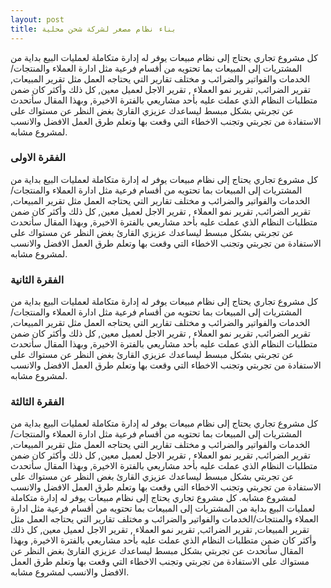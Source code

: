 ```yaml
---
layout: post
title: بناء نظام مصغر لشركة شحن محلية
---
```


كل مشروع تجاري يحتاج إلى نظام مبيعات يوفر له إدارة متكاملة لعمليات البيع بداية من المشتريات إلى المبيعات بما تحتويه من  أقسام فرعية مثل ادارة العملاء  والمنتجات/الخدمات والفواتير والضرائب و مختلف تقارير التي يحتاجه العمل مثل تقرير المبيعات, تقرير الضرائب, تقرير نمو العملاء , تقرير الاجل لعميل معين, كل ذلك وأكثر كان ضمن متطلبات النظام الذي عملت عليه بأحد مشاريعي بالفترة الاخيرة, وبهذا المقال سأتحدث عن تجربتي بشكل مبسط ليساعدك عزيزي القارئ بغض النظر عن مستواك على الاستفادة من تجربتي وتجنب الاخطاء التي وقعت بها وتعلم طرق العمل الافضل والانسب لمشروع مشابه. 


### الفقرة الاولى

كل مشروع تجاري يحتاج إلى نظام مبيعات يوفر له إدارة متكاملة لعمليات البيع بداية من المشتريات إلى المبيعات بما تحتويه من  أقسام فرعية مثل ادارة العملاء  والمنتجات/الخدمات والفواتير والضرائب و مختلف تقارير التي يحتاجه العمل مثل تقرير المبيعات, تقرير الضرائب, تقرير نمو العملاء , تقرير الاجل لعميل معين, كل ذلك وأكثر كان ضمن متطلبات النظام الذي عملت عليه بأحد مشاريعي بالفترة الاخيرة, وبهذا المقال سأتحدث عن تجربتي بشكل مبسط ليساعدك عزيزي القارئ بغض النظر عن مستواك على الاستفادة من تجربتي وتجنب الاخطاء التي وقعت بها وتعلم طرق العمل الافضل والانسب لمشروع مشابه. 

### الفقرة الثانية

كل مشروع تجاري يحتاج إلى نظام مبيعات يوفر له إدارة متكاملة لعمليات البيع بداية من المشتريات إلى المبيعات بما تحتويه من  أقسام فرعية مثل ادارة العملاء  والمنتجات/الخدمات والفواتير والضرائب و مختلف تقارير التي يحتاجه العمل مثل تقرير المبيعات, تقرير الضرائب, تقرير نمو العملاء , تقرير الاجل لعميل معين, كل ذلك وأكثر كان ضمن متطلبات النظام الذي عملت عليه بأحد مشاريعي بالفترة الاخيرة, وبهذا المقال سأتحدث عن تجربتي بشكل مبسط ليساعدك عزيزي القارئ بغض النظر عن مستواك على الاستفادة من تجربتي وتجنب الاخطاء التي وقعت بها وتعلم طرق العمل الافضل والانسب لمشروع مشابه. 


### الفقرة الثالثة

كل مشروع تجاري يحتاج إلى نظام مبيعات يوفر له إدارة متكاملة لعمليات البيع بداية من المشتريات إلى المبيعات بما تحتويه من  أقسام فرعية مثل ادارة العملاء  والمنتجات/الخدمات والفواتير والضرائب و مختلف تقارير التي يحتاجه العمل مثل تقرير المبيعات, تقرير الضرائب, تقرير نمو العملاء , تقرير الاجل لعميل معين, كل ذلك وأكثر كان ضمن متطلبات النظام الذي عملت عليه بأحد مشاريعي بالفترة الاخيرة, وبهذا المقال سأتحدث عن تجربتي بشكل مبسط ليساعدك عزيزي القارئ بغض النظر عن مستواك على الاستفادة من تجربتي وتجنب الاخطاء التي وقعت بها وتعلم طرق العمل الافضل والانسب لمشروع مشابه. 
كل مشروع تجاري يحتاج إلى نظام مبيعات يوفر له إدارة متكاملة لعمليات البيع بداية من المشتريات إلى المبيعات بما تحتويه من  أقسام فرعية مثل ادارة العملاء  والمنتجات/الخدمات والفواتير والضرائب و مختلف تقارير التي يحتاجه العمل مثل تقرير المبيعات, تقرير الضرائب, تقرير نمو العملاء , تقرير الاجل لعميل معين, كل ذلك وأكثر كان ضمن متطلبات النظام الذي عملت عليه بأحد مشاريعي بالفترة الاخيرة, وبهذا المقال سأتحدث عن تجربتي بشكل مبسط ليساعدك عزيزي القارئ بغض النظر عن مستواك على الاستفادة من تجربتي وتجنب الاخطاء التي وقعت بها وتعلم طرق العمل الافضل والانسب لمشروع مشابه. 
